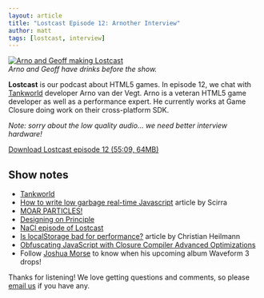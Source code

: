 ```yaml
---
layout: article
title: "Lostcast Episode 12: Arnother Interview"
author: matt
tags: [lostcast, interview]
---
```


<div class="full-frame">
	<a href="/media/images/posts/arno/arno.jpg">
		<img alt="Arno and Geoff making Lostcast" src="/media/images/posts/arno/arno_thumb.jpg">
	</a>
</div>

<div class="full-frame">
	<em>Arno and Geoff have drinks before the show.</em>
</div>

**Lostcast** is our podcast about HTML5 games. In episode 12, we chat with [Tankworld][1] developer Arno van der Vegt. Arno is a veteran HTML5 game developer as well as a performance expert. He currently works at Game Closure doing work on their cross-platform SDK.

_Note: sorry about the low quality audio… we need better interview hardware!_

<a class="download-podcast" href="http://media.lostdecadegames.com/lostcast/lostcast_episode_12_arnother_interview.mp3">
	Download Lostcast episode 12 (55:09, 64MB)
</a>

## Show notes

* [Tankworld][1]
* [How to write low garbage real-time Javascript](http://www.scirra.com/blog/76/how-to-write-low-garbage-real-time-javascript) article by Scirra
* [MOAR PARTICLES!](https://plus.google.com/116872576248355504859/posts/bjTQ3SUdzhH)
* [Designing on Principle](http://vimeo.com/36579366)
* [NaCl episode of Lostcast](http://www.lostdecadegames.com/lostcast-episode-4-native-coffee/)
* [Is localStorage bad for performance?](http://www.netmagazine.com/news/localstorage-bad-performance-121824) article by Christian Heilmann
* [Obfuscating JavaScript with Closure Compiler Advanced Optimizations](http://www.lostdecadegames.com/obfuscating-javascript-with-closure-compiler/)
* Follow [Joshua Morse](http://jmflava.com/) to know when his upcoming album Waveform 3 drops!

Thanks for listening! We love getting questions and comments, so please [email us](mailto:hello@lostdecadegames.com) if you have any.

[1]: http://www.playtankworld.com/
